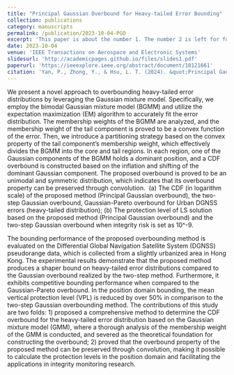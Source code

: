 ```yaml
---
title: "Principal Gaussian Overbound for Heavy-tailed Error Bounding"
collection: publications
category: manuscripts
permalink: /publication/2023-10-04-PGO
excerpt: 'This paper is about the number 1. The number 2 is left for future work.'
date: 2023-10-04
venue: 'IEEE Transactions on Aerospace and Electronic Systems'
slidesurl: 'http://academicpages.github.io/files/slides1.pdf'
paperurl: 'https://ieeexplore.ieee.org/abstract/document/10121661'
citation: 'Yan, P., Zhong, Y., & Hsu, L. T. (2024). &quot;Principal Gaussian Overbound for Heavy-tailed Error Bounding&quot;. <i>IEEE Transactions on Aerospace and Electronic Systems</i>, doi: 10.1109/TAES.2024.3448405'
---
```



We present a novel approach to overbounding heavy-tailed error distributions by leveraging the Gaussian mixture model. Specifically, we employ the bimodal Gaussian mixture model (BGMM) and utilize the expectation maximization (EM) algorithm to accurately fit the error distribution. The membership weights of the BGMM are analyzed, and the membership weight of the tail component is proved to be a convex function of the error. Then, we introduce a partitioning strategy based on the convex property of the tail component’s membership weight, which effectively divides the BGMM into the core and tail regions. In each region, one of the Gaussian components of the BGMM holds a dominant position, and a CDF overbound is constructed based on the inflation and shifting of the dominant Gaussian component. The proposed overbound is proved to be an unimodal and symmetric distribution, which indicates that its overbound property can be preserved through convolution.
<span class="image fit"><img src="{{ 'assets/images/PGO-show.jpg' | relative_url }}" alt="" /></span>
(a) The CDF (in logarithm scale) of the proposed method (Principal Gaussian overbound), the two-step Gaussian overbound, Gaussian-Pareto overbound for Urban DGNSS errors (heavy-tailed distribution); (b) The protection level of LS solution based on the proposed method (Principal Gaussian overbound) and the two-step Gaussian overbound when integrity risk is set as 10^-9.

The bounding performance of the proposed overbounding method is evaluated on the Differential Global Navigation Satellite System (DGNSS) pseudorange data, which is collected from a slightly urbanized area in Hong Kong. The experimental results demonstrate that the proposed method produces a shaper bound on heavy-tailed error distributions compared to the Gaussian overbound realized by the two-step method. Furthermore, it exhibits competitive bounding performance when compared to the Gaussian-Pareto overbound. In the position domain bounding, the mean vertical protection level (VPL) is reduced by over 50% in comparison to the two-step Gaussian overbounding method. The contributions of this study are two folds: 1) proposed a comprehensive method to determine the CDF overbound for the heavy-tailed error distribution based on the Gaussian mixture model (GMM), where a thorough analysis of the membership weight of the GMM is conducted, and severed as the theoretical foundation for constructing the overbound; 2) proved that the overbound property of the proposed method can be preserved through convolution, making it possible to calculate the protection levels in the position domain and facilitating the applications in integrity monitoring research.<br />



